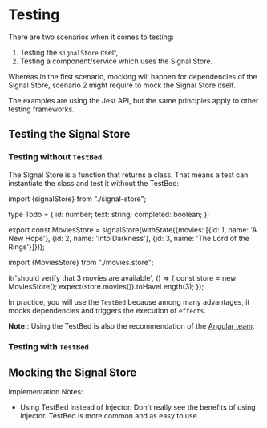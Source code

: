 # Testing

There are two scenarios when it comes to testing:

1. Testing the `signalStore` itself,
2. Testing a component/service which uses the Signal Store.

Whereas in the first scenario, mocking will happen for dependencies of the Signal Store, scenario 2 might require to mock the Signal Store itself.

The examples are using the Jest API, but the same principles apply to other testing frameworks.

## Testing the Signal Store

### Testing without `TestBed`

The Signal Store is a function that returns a class. That means a test can instantiate the class and test it without the TestBed:

<code-example header="movies.store.ts">
import {signalStore} from "./signal-store";

type Todo = {
  id: number;
  text: string;
  completed: boolean;
};

export const MoviesStore = signalStore(withState({movies: [{id: 1, name: 'A New Hope'}, {id: 2, name: 'Into Darkness'}, {id: 3, name: 'The Lord of the Rings'}]}));
</code-example>

<code-example header="movies.store.spec.ts">
import {MoviesStore} from "./movies.store";

it('should verify that 3 movies are available', () => {
  const store = new MoviesStore();
  expect(store.movies()).toHaveLength(3);
});

</code-example>

In practice, you will use the `TestBed` because among many advantages, it mocks dependencies and triggers the execution of `effects`.

<div class="alert is-helpful">

**Note:**: Using the TestBed is also the recommendation of the [Angular team](https://github.com/angular/angular/issues/54438#issuecomment-1971813177). 

</div>

### Testing with `TestBed`

## Mocking the Signal Store


Implementation Notes:
- Using TestBed instead of Injector. Don't really see the benefits of using Injector. TestBed is more common and as easy to use.
